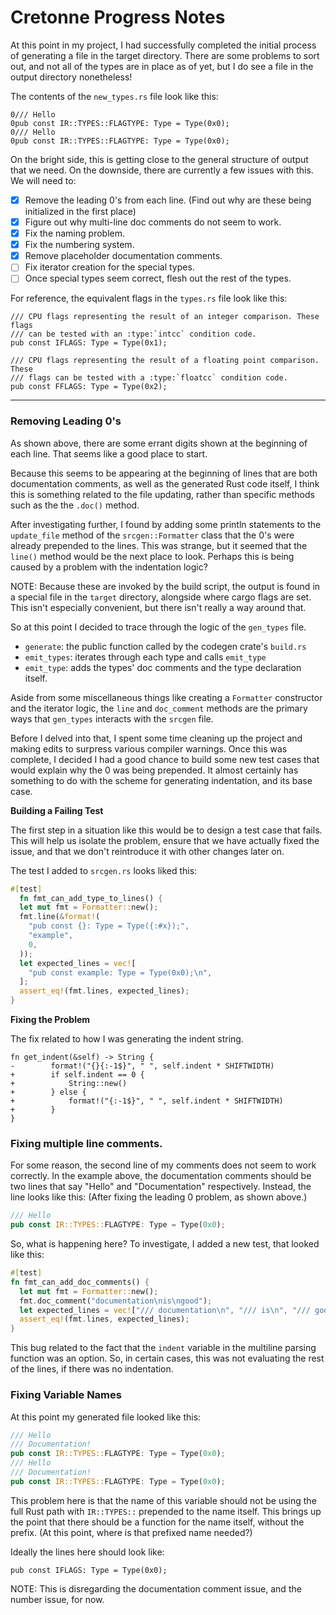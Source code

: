 # Cretonne Progress Notes

At this point in my project, I had successfully completed the initial process
of generating a file in the target directory. There are some problems to sort
out, and not all of the types are in place as of yet, but I do see a file in
the output directory nonetheless!

The contents of the `new_types.rs` file look like this:

```
0/// Hello
0pub const IR::TYPES::FLAGTYPE: Type = Type(0x0);
0/// Hello
0pub const IR::TYPES::FLAGTYPE: Type = Type(0x0);
```

On the bright side, this is getting close to the general structure of output
that we need. On the downside, there are currently a few issues with this.
We will need to:

*  [x] Remove the leading 0's from each line.
   (Find out why are these being initialized in the first place)
*  [x] Figure out why multi-line doc comments do not seem to work.
*  [x] Fix the naming problem.
*  [x] Fix the numbering system.
*  [x] Remove placeholder documentation comments.
*  [ ] Fix iterator creation for the special types.
*  [ ] Once special types seem correct, flesh out the rest of the types.

For reference, the equivalent flags in the `types.rs` file look like this:

```
/// CPU flags representing the result of an integer comparison. These flags
/// can be tested with an :type:`intcc` condition code.
pub const IFLAGS: Type = Type(0x1);

/// CPU flags representing the result of a floating point comparison. These
/// flags can be tested with a :type:`floatcc` condition code.
pub const FFLAGS: Type = Type(0x2);
```

---

### Removing Leading 0's

As shown above, there are some errant digits shown at the beginning of each
line. That seems like a good place to start.

Because this seems to be appearing at the beginning of lines that are both
documentation comments, as well as the generated Rust code itself, I think
this is something related to the file updating, rather than specific methods
such as the the `.doc()` method.

After investigating further, I found by adding some println statements to
the `update_file` method of the `srcgen::Formatter` class that the 0's
were already prepended to the lines. This was strange, but it seemed that
the `line()` method would be the next place to look. Perhaps this is being
caused by a problem with the indentation logic?

NOTE: Because these are invoked by the build script, the output is found
in a special file in the `target` directory, alongside where cargo flags are
set. This isn't especially convenient, but there isn't really a way around
that.

So at this point I decided to trace through the logic of the `gen_types` file.
*  `generate`: the public function called by the codegen crate's `build.rs`
*  `emit_types`: iterates through each type and calls `emit_type`
*  `emit_type`: adds the types' doc comments and the type declaration itself.

Aside from some miscellaneous things like creating a `Formatter` constructor
and the iterator logic, the `line` and `doc_comment` methods are the primary
ways that `gen_types` interacts with the `srcgen` file.

Before I delved into that, I spent some time cleaning up the project and
making edits to surpress various compiler warnings. Once this was complete,
I decided I had a good chance to build some new test cases that would explain
why the 0 was being prepended. It almost certainly has something to do with
the scheme for generating indentation, and its base case.

**Building a Failing Test**

The first step in a situation like this would be to design a test case that
fails. This will help us isolate the problem, ensure that we have actually
fixed the issue, and that we don't reintroduce it with other changes later on.

The test I added to `srcgen.rs` looks liked this:

```rust
#[test]
  fn fmt_can_add_type_to_lines() {
  let mut fmt = Formatter::new();
  fmt.line(&format!(
    "pub const {}: Type = Type({:#x});",
    "example",
    0,
  ));
  let expected_lines = vec![
    "pub const example: Type = Type(0x0);\n",
  ];
  assert_eq!(fmt.lines, expected_lines);
}
```

**Fixing the Problem**

The fix related to how I was generating the indent string.

```
fn get_indent(&self) -> String {
-        format!("{}{:-1$}", " ", self.indent * SHIFTWIDTH)
+        if self.indent == 0 {
+            String::new()
+        } else {
+            format!("{:-1$}", " ", self.indent * SHIFTWIDTH)
+        }
}
```

### Fixing multiple line comments.

For some reason, the second line of my comments does not seem to work
correctly. In the example above, the documentation comments should be two lines
that say "Hello" and "Documentation" respectively. Instead, the line looks like
this: (After fixing the leading 0 problem, as shown above.)

```rust
/// Hello
pub const IR::TYPES::FLAGTYPE: Type = Type(0x0);
```

So, what is happening here? To investigate, I added a new test, that looked
like this:

```rust
#[test]
fn fmt_can_add_doc_comments() {
  let mut fmt = Formatter::new();
  fmt.doc_comment("documentation\nis\ngood");
  let expected_lines = vec!["/// documentation\n", "/// is\n", "/// good\n"];
  assert_eq!(fmt.lines, expected_lines);
}
```

This bug related to the fact that the `indent` variable in the multiline
parsing function was an option. So, in certain cases, this was not evaluating
the rest of the lines, if there was no indentation.

### Fixing Variable Names

At this point my generated file looked like this:

```rust
/// Hello
/// Documentation!
pub const IR::TYPES::FLAGTYPE: Type = Type(0x0);
/// Hello
/// Documentation!
pub const IR::TYPES::FLAGTYPE: Type = Type(0x0);
```

This problem here is that the name of this variable should not be using the
full Rust path with `IR::TYPES::` prepended to the name itself. This brings
up the point that there should be a function for the name itself, without
the prefix. (At this point, where is that prefixed name needed?)

Ideally the lines here should look like:

```
pub const IFLAGS: Type = Type(0x0);
```

NOTE: This is disregarding the documentation comment issue, and the number
issue, for now.
